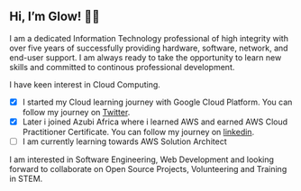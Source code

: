 ## Hi, I’m Glow! :woman_technologist:

I am a dedicated Information Technology professional of high integrity with over five years of successfully providing hardware, software, network, and end-user support. I am always ready to take the opportunity to learn new skills and committed to continous professional development.

I have keen interest in Cloud Computing. 

- [x] I started my Cloud learning journey with Google Cloud Platform. You can follow my journey on [Twitter](https://twitter.com/glo_bak/).
- [x] Later i joined Azubi Africa where i learned AWS and earned AWS Cloud Practitioner Certificate. You can follow my journey on [linkedin](https://www.linkedin.com/in/gloriaboakye/).
- [ ] I am currently learning towards AWS Solution Architect

I am interested in Software Engineering, Web Development and looking forward to collaborate on Open Source Projects, Volunteering and Training in STEM.







<!---
Globak143/Globak143 is a ✨ special ✨ repository because its `README.md` (this file) appears on your GitHub profile.
You can click the Preview link to take a look at your changes.
--->
